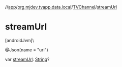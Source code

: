 //[app](../../../index.md)/[org.mjdev.tvapp.data.local](../index.md)/[TVChannel](index.md)/[streamUrl](stream-url.md)

# streamUrl

[androidJvm]\

@Json(name = &quot;url&quot;)

var [streamUrl](stream-url.md): [String](https://kotlinlang.org/api/latest/jvm/stdlib/kotlin/-string/index.html)?
